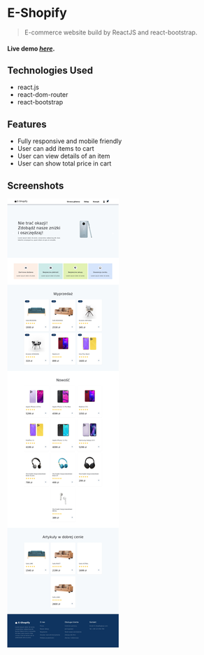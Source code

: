 # E-Shopify
> E-commerce website build by ReactJS and react-bootstrap.

#### Live demo [_here_](http://e-shopify.pl/).


## Technologies Used
- react.js
- react-dom-router
- react-bootstrap



## Features
- Fully responsive and mobile friendly
- User can add items to cart
- User can view details of an item
- User can show total price in cart



## Screenshots
![Example screenshot](./img/eshopify.jpg)



